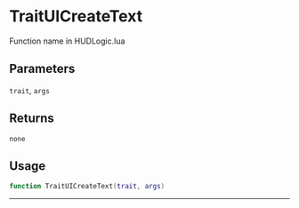# TraitUICreateText
Function name in HUDLogic.lua
## Parameters
`trait`, `args`
## Returns
`none`
## Usage
```lua
function TraitUICreateText(trait, args)
```
---
